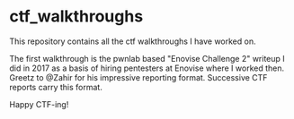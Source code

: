# ctf_walkthroughs
This repository contains all the ctf walkthroughs I have worked on. 

The first walkthrough is the pwnlab based "Enovise Challenge 2" writeup I did in 2017 as a basis of hiring pentesters at Enovise where I worked then.
Greetz to @Zahir for his impressive reporting format. Successive CTF reports carry this format. 

Happy CTF-ing!
